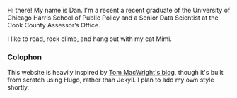 Hi there! My name is Dan. I'm a recent a recent graduate of the University of Chicago Harris School of Public Policy and a Senior Data Scientist at the Cook County Assessor’s Office.

I like to read, rock climb, and hang out with my cat Mimi.

### Colophon

This website is heavily inspired by [Tom MacWright's blog](https://macwright.com/), though it's built from scratch using Hugo, rather than Jekyll. I plan to add my own style shortly.
